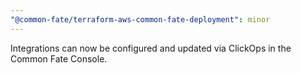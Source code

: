 ```yaml
---
"@common-fate/terraform-aws-common-fate-deployment": minor
---
```


Integrations can now be configured and updated via ClickOps in the Common Fate Console.
